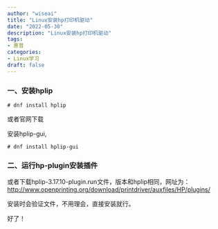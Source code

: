 ```yaml
---
author: "wiseai"
title: "Linux安装hp打印机驱动"
date: "2022-05-30"
description: "Linux安装hp打印机驱动"
tags:
- 惠普
categories:
- Linux学习
draft: false
---
```


### 一、安装hplip

`# dnf install hplip`

或者官网下载

安装hplip-gui,

`# dnf install hplip-gui`

### 二、运行hp-plugin安装插件

或者下载hplip-3.17.10-plugin.run文件，版本和hplip相同，网址为：http://www.openprinting.org/download/printdriver/auxfiles/HP/plugins/

安装时会验证文件，不用理会，直接安装就行。

好了！